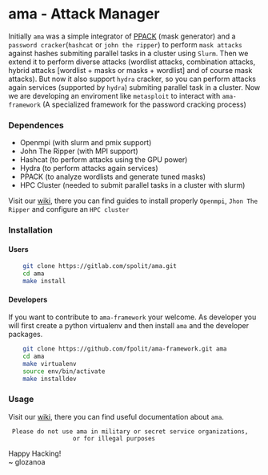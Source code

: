 # ama - Attack Manager
Initially `ama` was a simple integrator of [PPACK](https://gitlab.com/spolit/ppack) (mask generator) and a `password cracker`(`hashcat` or `john the ripper`) to perform `mask attacks` against hashes submiting parallel tasks in a cluster using `Slurm`. Then we extend it to perform diverse attacks (wordlist attacks, combination attacks, hybrid attacks [wordlist + masks or masks + wordlist] and of course mask attacks). But now it also support `hydra` cracker, so you can perform attacks again services (supported by `hydra`) submiting parallel task in a cluster. Now we are developing an enviroment like `metasploit` to interact with `ama-framework` (A specialized framework for the password cracking process)


### Dependences
* Openmpi (with slurm and pmix support)
* John The Ripper (with MPI support)
* Hashcat (to perform attacks using the GPU power)
* Hydra (to perform attacks again services)
* PPACK (to analyze wordlists and generate tuned masks)
* HPC Cluster (needed to submit parallel tasks in a cluster with slurm)

Visit our [wiki](https://github.com/fpolit/ama-framework/wiki), there you can find guides to install properly `Openmpi`, `Jhon The Ripper` and configure an `HPC cluster`


### Installation

#### Users
```bash
    git clone https://gitlab.com/spolit/ama.git
    cd ama
    make install
```

#### Developers
If you want to contribute to `ama-framework` your welcome. 
As developer you will first create a python virtualenv 
and then install `ama` and the developer packages.
```bash
	git clone https://github.com/fpolit/ama-framework.git ama
	cd ama
	make virtualenv
	source env/bin/activate
	make installdev
```

### Usage
Visit our [wiki](https://github.com/fpolit/ama-framework/wiki), there you can find useful documentation about `ama`.  

     Please do not use ama in military or secret service organizations,
                      or for illegal purposes

Happy Hacking!  
~ glozanoa

